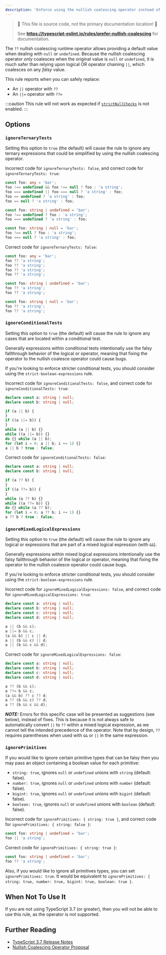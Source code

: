 ```yaml
---
description: 'Enforce using the nullish coalescing operator instead of logical assignments or chaining.'
---
```


> 🛑 This file is source code, not the primary documentation location! 🛑
>
> See **https://typescript-eslint.io/rules/prefer-nullish-coalescing** for documentation.

The `??` nullish coalescing runtime operator allows providing a default value when dealing with `null` or `undefined`.
Because the nullish coalescing operator _only_ coalesces when the original value is `null` or `undefined`, it is much safer than relying upon logical OR operator chaining `||`, which coalesces on any _falsy_ value.

This rule reports when you can safely replace:

- An `||` operator with `??`
- An `||=` operator with `??=`

:::caution
This rule will not work as expected if [`strictNullChecks`](https://www.typescriptlang.org/tsconfig#strictNullChecks) is not enabled.
:::

## Options

### `ignoreTernaryTests`

Setting this option to `true` (the default) will cause the rule to ignore any ternary expressions that could be simplified by using the nullish coalescing operator.

Incorrect code for `ignoreTernaryTests: false`, and correct code for `ignoreTernaryTests: true`:

```ts
const foo: any = 'bar';
foo !== undefined && foo !== null ? foo : 'a string';
foo === undefined || foo === null ? 'a string' : foo;
foo == undefined ? 'a string' : foo;
foo == null ? 'a string' : foo;

const foo: string | undefined = 'bar';
foo !== undefined ? foo : 'a string';
foo === undefined ? 'a string' : foo;

const foo: string | null = 'bar';
foo !== null ? foo : 'a string';
foo === null ? 'a string' : foo;
```

Correct code for `ignoreTernaryTests: false`:

```ts
const foo: any = 'bar';
foo ?? 'a string';
foo ?? 'a string';
foo ?? 'a string';
foo ?? 'a string';

const foo: string | undefined = 'bar';
foo ?? 'a string';
foo ?? 'a string';

const foo: string | null = 'bar';
foo ?? 'a string';
foo ?? 'a string';
```

### `ignoreConditionalTests`

Setting this option to `true` (the default) will cause the rule to ignore any cases that are located within a conditional test.

Generally expressions within conditional tests intentionally use the falsy fallthrough behavior of the logical or operator, meaning that fixing the operator to the nullish coalesce operator could cause bugs.

If you're looking to enforce stricter conditional tests, you should consider using the `strict-boolean-expressions` rule.

Incorrect code for `ignoreConditionalTests: false`, and correct code for `ignoreConditionalTests: true`:

```ts
declare const a: string | null;
declare const b: string | null;

if (a || b) {
}
if ((a ||= b)) {
}
while (a || b) {}
while ((a ||= b)) {}
do {} while (a || b);
for (let i = 0; a || b; i += 1) {}
a || b ? true : false;
```

Correct code for `ignoreConditionalTests: false`:

```ts
declare const a: string | null;
declare const b: string | null;

if (a ?? b) {
}
if ((a ??= b)) {
}
while (a ?? b) {}
while ((a ??= b)) {}
do {} while (a ?? b);
for (let i = 0; a ?? b; i += 1) {}
a ?? b ? true : false;
```

### `ignoreMixedLogicalExpressions`

Setting this option to `true` (the default) will cause the rule to ignore any logical or expressions that are part of a mixed logical expression (with `&&`).

Generally expressions within mixed logical expressions intentionally use the falsy fallthrough behavior of the logical or operator, meaning that fixing the operator to the nullish coalesce operator could cause bugs.

If you're looking to enforce stricter conditional tests, you should consider using the `strict-boolean-expressions` rule.

Incorrect code for `ignoreMixedLogicalExpressions: false`, and correct code for `ignoreMixedLogicalExpressions: true`:

```ts
declare const a: string | null;
declare const b: string | null;
declare const c: string | null;
declare const d: string | null;

a || (b && c);
a ||= b && c;
(a && b) || c || d;
a || (b && c) || d;
a || (b && c && d);
```

Correct code for `ignoreMixedLogicalExpressions: false`:

```ts
declare const a: string | null;
declare const b: string | null;
declare const c: string | null;
declare const d: string | null;

a ?? (b && c);
a ??= b && c;
(a && b) ?? c ?? d;
a ?? (b && c) ?? d;
a ?? (b && c && d);
```

**_NOTE:_** Errors for this specific case will be presented as suggestions (see below), instead of fixes. This is because it is not always safe to automatically convert `||` to `??` within a mixed logical expression, as we cannot tell the intended precedence of the operator. Note that by design, `??` requires parentheses when used with `&&` or `||` in the same expression.

### `ignorePrimitives`

If you would like to ignore certain primitive types that can be falsy then you may pass an object containing a boolean value for each primitive:

- `string: true`, ignores `null` or `undefined` unions with `string` (default: false).
- `number: true`, ignores `null` or `undefined` unions with `number` (default: false).
- `bigint: true`, ignores `null` or `undefined` unions with `bigint` (default: false).
- `boolean: true`, ignores `null` or `undefined` unions with `boolean` (default: false).

Incorrect code for `ignorePrimitives: { string: true }`, and correct code for `ignorePrimitives: { string: false }`:

```ts
const foo: string | undefined = 'bar';
foo || 'a string';
```

Correct code for `ignorePrimitives: { string: true }`:

```ts
const foo: string | undefined = 'bar';
foo ?? 'a string';
```

Also, if you would like to ignore all primitives types, you can set `ignorePrimitives: true`. It would be equivalent to `ignorePrimitives: { string: true, number: true, bigint: true, boolean: true }`.

## When Not To Use It

If you are not using TypeScript 3.7 (or greater), then you will not be able to use this rule, as the operator is not supported.

## Further Reading

- [TypeScript 3.7 Release Notes](https://www.typescriptlang.org/docs/handbook/release-notes/typescript-3-7.html)
- [Nullish Coalescing Operator Proposal](https://github.com/tc39/proposal-nullish-coalescing/)

